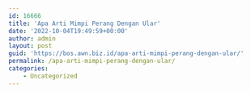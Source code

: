 ```yaml
---
id: 16666
title: 'Apa Arti Mimpi Perang Dengan Ular'
date: '2022-10-04T19:49:59+00:00'
author: admin
layout: post
guid: 'https://bos.awn.biz.id/apa-arti-mimpi-perang-dengan-ular/'
permalink: /apa-arti-mimpi-perang-dengan-ular/
categories:
    - Uncategorized
---
```


